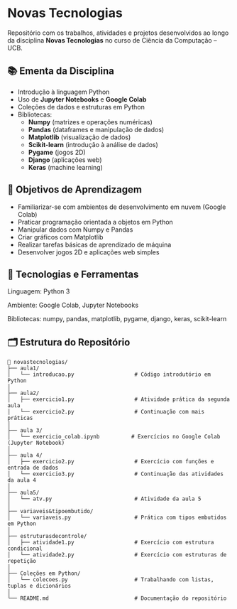 # Novas Tecnologias 

Repositório com os trabalhos, atividades e projetos desenvolvidos ao longo da disciplina **Novas Tecnologias** no curso de Ciência da Computação – UCB.

## 📚 Ementa da Disciplina

- Introdução à linguagem Python
- Uso de **Jupyter Notebooks** e **Google Colab**
- Coleções de dados e estruturas em Python
- Bibliotecas:
  - **Numpy** (matrizes e operações numéricas)
  - **Pandas** (dataframes e manipulação de dados)
  - **Matplotlib** (visualização de dados)
  - **Scikit-learn** (introdução à análise de dados)
  - **Pygame** (jogos 2D)
  - **Django** (aplicações web)
  - **Keras** (machine learning)

## 🎯 Objetivos de Aprendizagem

- Familiarizar-se com ambientes de desenvolvimento em nuvem (Google Colab)
- Praticar programação orientada a objetos em Python
- Manipular dados com Numpy e Pandas
- Criar gráficos com Matplotlib
- Realizar tarefas básicas de aprendizado de máquina
- Desenvolver jogos 2D e aplicações web simples

## 🧰 Tecnologias e Ferramentas
Linguagem: Python 3

Ambiente: Google Colab, Jupyter Notebooks

Bibliotecas: numpy, pandas, matplotlib, pygame, django, keras, scikit-learn

## 🗂️ Estrutura do Repositório

```plaintext
📁 novastecnologias/
├── aula1/
│   └── introducao.py                   # Código introdutório em Python
│
├── aula2/
│   ├── exercicio1.py                   # Atividade prática da segunda aula
│   └── exercicio2.py                   # Continuação com mais práticas
│
├── aula 3/
│   └── exercicio_colab.ipynb          # Exercícios no Google Colab (Jupyter Notebook)
│
├── aula 4/
│   ├── exercicio2.py                   # Exercício com funções e entrada de dados
│   └── exercicio3.py                   # Continuação das atividades da aula 4
│
├── aula5/
│   └── atv.py                          # Atividade da aula 5
│
├── variaveis&tipoembutido/
│   └── variaveis.py                    # Prática com tipos embutidos em Python
│
├── estruturasdecontrole/
│   ├── atividade1.py                   # Exercício com estrutura condicional
│   └── atividade2.py                   # Exercício com estruturas de repetição
│
├── Coleções em Python/
│   └── colecoes.py                     # Trabalhando com listas, tuplas e dicionários
│
└── README.md                           # Documentação do repositório
